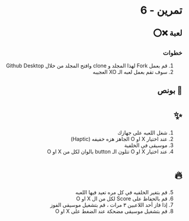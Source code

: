 
<div dir="rtl">

#  تمرين - 6
## لعبة  ❌⭕️  
### خطوات 
1. قم بعمل Fork لهذا المجلد و clone وافتح المجلد من خلال Github Desktop 
1. سوف تقم بعمل لعبه الـ XO العجيبه

## 🌟 بونص
# ✨
1. شغل اللعبه على جهازك
2. عند اختيار X او O الجاهز هزه خفيفه (Haptic)
3. موسيقى في الخلفية
4. عند اختيار  X او O  تتلون الـ button بالوان لكل من X او O

# 🔥
5. قم بتغير الخلفيه في كل مره تعيد فيها اللعبه
6. قم بالحفاظ على Score لكل من ال X او O 
7. إذا فاز أحد اللاعبين ٣ مرات ، قم بتشغيل موسيقى الفوز
8. قم بتشغيل موسيقى مضحكة عند الضغط على X او O


</div>

